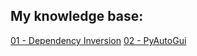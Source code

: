 ## My knowledge base:

[01 - Dependency Inversion](https://github.com/WilliamYizima/articles/tree/01-dependency-inversion)
[02 - PyAutoGui](https://github.com/WilliamYizima/articles/tree/02-pyautogui)